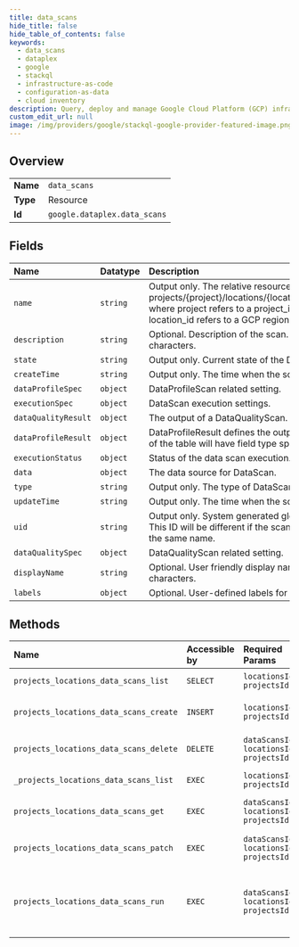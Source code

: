 ```yaml
---
title: data_scans
hide_title: false
hide_table_of_contents: false
keywords:
  - data_scans
  - dataplex
  - google    
  - stackql
  - infrastructure-as-code
  - configuration-as-data
  - cloud inventory
description: Query, deploy and manage Google Cloud Platform (GCP) infrastructure and resources using SQL
custom_edit_url: null
image: /img/providers/google/stackql-google-provider-featured-image.png
---
```

  
    

## Overview
<table><tbody>
<tr><td><b>Name</b></td><td><code>data_scans</code></td></tr>
<tr><td><b>Type</b></td><td>Resource</td></tr>
<tr><td><b>Id</b></td><td><code>google.dataplex.data_scans</code></td></tr>
</tbody></table>

## Fields
| Name | Datatype | Description |
|:-----|:---------|:------------|
| `name` | `string` | Output only. The relative resource name of the scan, of the form: projects/&#123;project&#125;/locations/&#123;location_id&#125;/dataScans/&#123;datascan_id&#125;, where project refers to a project_id or project_number and location_id refers to a GCP region. |
| `description` | `string` | Optional. Description of the scan. Must be between 1-1024 characters. |
| `state` | `string` | Output only. Current state of the DataScan. |
| `createTime` | `string` | Output only. The time when the scan was created. |
| `dataProfileSpec` | `object` | DataProfileScan related setting. |
| `executionSpec` | `object` | DataScan execution settings. |
| `dataQualityResult` | `object` | The output of a DataQualityScan. |
| `dataProfileResult` | `object` | DataProfileResult defines the output of DataProfileScan. Each field of the table will have field type specific profile result. |
| `executionStatus` | `object` | Status of the data scan execution. |
| `data` | `object` | The data source for DataScan. |
| `type` | `string` | Output only. The type of DataScan. |
| `updateTime` | `string` | Output only. The time when the scan was last updated. |
| `uid` | `string` | Output only. System generated globally unique ID for the scan. This ID will be different if the scan is deleted and re-created with the same name. |
| `dataQualitySpec` | `object` | DataQualityScan related setting. |
| `displayName` | `string` | Optional. User friendly display name. Must be between 1-256 characters. |
| `labels` | `object` | Optional. User-defined labels for the scan. |
## Methods
| Name | Accessible by | Required Params | Description |
|:-----|:--------------|:----------------|:------------|
| `projects_locations_data_scans_list` | `SELECT` | `locationsId, projectsId` | Lists DataScans. |
| `projects_locations_data_scans_create` | `INSERT` | `locationsId, projectsId` | Creates a DataScan resource. |
| `projects_locations_data_scans_delete` | `DELETE` | `dataScansId, locationsId, projectsId` | Deletes a DataScan resource. |
| `_projects_locations_data_scans_list` | `EXEC` | `locationsId, projectsId` | Lists DataScans. |
| `projects_locations_data_scans_get` | `EXEC` | `dataScansId, locationsId, projectsId` | Gets a DataScan resource. |
| `projects_locations_data_scans_patch` | `EXEC` | `dataScansId, locationsId, projectsId` | Updates a DataScan resource. |
| `projects_locations_data_scans_run` | `EXEC` | `dataScansId, locationsId, projectsId` | Runs an on-demand execution of a DataScan |
